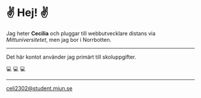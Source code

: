 # :v: Hej! :v:

Jag heter **Cecilia** och pluggar till webbutvecklare distans via *Mittuniversitetet*, men jag bor i Norrbotten.
____
Det här kontot använder jag primärt till skoluppgifter.

:computer: :computer: :computer: 
____

celi2302@student.miun.se 

